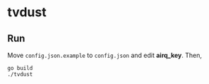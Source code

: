 # tvdust

## Run

Move `config.json.example` to `config.json` and edit **airq_key**. Then,

```
go build
./tvdust
```
